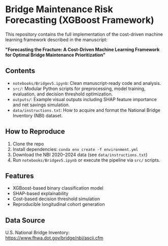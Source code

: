 # Bridge Maintenance Risk Forecasting (XGBoost Framework)

This repository contains the full implementation of the cost-driven machine learning framework described in the manuscript:

**"Forecasting the Fracture: A Cost-Driven Machine Learning Framework for Optimal Bridge Maintenance Prioritization"**

## Contents

- `notebooks/Bridgev5.ipynb`: Clean manuscript-ready code and analysis.
- `src/`: Modular Python scripts for preprocessing, model training, evaluation, and decision threshold optimization.
- `outputs/`: Example visual outputs including SHAP feature importance and net savings simulation.
- `data/instructions.txt`: How to acquire and format the National Bridge Inventory (NBI) dataset.

## How to Reproduce

1. Clone the repo
2. Install dependencies: `conda env create -f environment.yml`
3. Download the NBI 2020–2024 data (see `data/instructions.txt`)
4. Run `notebooks/Bridgev5.ipynb` or execute the pipeline via `src/` scripts.

## Features

- XGBoost-based binary classification model
- SHAP-based explainability
- Cost-based decision threshold simulation
- Reproducible longitudinal cohort generation

## Data Source

U.S. National Bridge Inventory: https://www.fhwa.dot.gov/bridge/nbi/ascii.cfm
